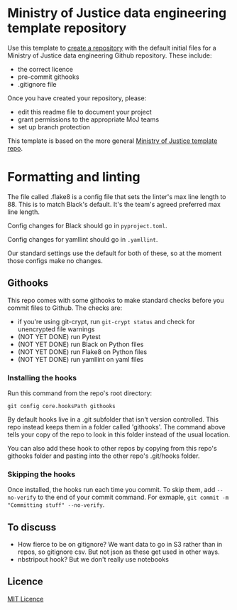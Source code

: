 # Ministry of Justice data engineering template repository

Use this template to [create a repository](https://github.com/moj-analytical-services/data-engineering-template/generate) with the default initial files for a Ministry of Justice data engineering Github repository. These include:

* the correct licence
* pre-commit githooks
* .gitignore file

Once you have created your repository, please:

* edit this readme file to document your project
* grant permissions to the appropriate MoJ teams
* set up branch protection

This template is based on the more general [Ministry of Justice template repo](https://github.com/ministryofjustice/template-repository). 

# Formatting and linting
The file called .flake8 is a config file that sets the linter's max line length to 88. This is to match Black's default. It's the team's agreed preferred max line length. 

Config changes for Black should go in `pyproject.toml`.

Config changes for yamllint should go in `.yamllint`.

Our standard settings use the default for both of these, so at the moment those configs make no changes.  

## Githooks
This repo comes with some githooks to make standard checks before you commit files to Github. The checks are: 
- if you're using git-crypt, run `git-crypt status` and check for unencrypted file warnings 
- (NOT YET DONE) run Pytest 
- (NOT YET DONE) run Black on Python files
- (NOT YET DONE) run Flake8 on Python files
- (NOT YET DONE) run yamllint on yaml files

### Installing the hooks
Run this command from the repo's root directory: 

`git config core.hooksPath githooks`

By default hooks live in a .git subfolder that isn't version controlled. This repo instead keeps them in a folder called 'githooks'. The command above tells your copy of the repo to look in this folder instead of the usual location. 

You can also add these hook to other repos by copying from this repo's githooks folder and pasting into the other repo's .git/hooks folder.

### Skipping the hooks
Once installed, the hooks run each time you commit. To skip them, add `--no-verify` to the end of your commit command. For exmaple, `git commit -m "Committing stuff" --no-verify`.


## To discuss
- How fierce to be on gitignore? We want data to go in S3 rather than in repos, so gitignore csv. But not json as these get used in other ways. 
- nbstripout hook? But we don't really use notebooks

## Licence
[MIT Licence](LICENCE.md)

